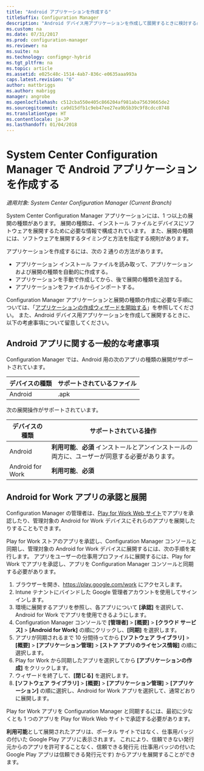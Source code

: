 ```yaml
---
title: "Android アプリケーションを作成する"
titleSuffix: Configuration Manager
description: "Android デバイス用アプリケーションを作成して展開するときに検討する必要がある考慮事項について説明します。"
ms.custom: na
ms.date: 07/31/2017
ms.prod: configuration-manager
ms.reviewer: na
ms.suite: na
ms.technology: configmgr-hybrid
ms.tgt_pltfrm: na
ms.topic: article
ms.assetid: e025c48c-1514-4ab7-836c-e0635aaa993a
caps.latest.revision: "6"
author: mattbriggs
ms.author: mabrigg
manager: angrobe
ms.openlocfilehash: c512cba550e405c866204af981aba75639665de2
ms.sourcegitcommit: ca9d15dfb1c9eb47ee27ea9b5b39c9f8cdcc0748
ms.translationtype: HT
ms.contentlocale: ja-JP
ms.lasthandoff: 01/04/2018
---
```

# <a name="create-android-applications-with-system-center-configuration-manager"></a>System Center Configuration Manager で Android アプリケーションを作成する

*適用対象: System Center Configuration Manager (Current Branch)*

System Center Configuration Manager アプリケーションには、1 つ以上の展開の種類があります。 展開の種類は、インストール ファイルとデバイスにソフトウェアを展開するために必要な情報で構成されています。 また、展開の種類には、ソフトウェアを展開するタイミングと方法を指定する規則があります。  

 アプリケーションを作成するには、次の 2 通りの方法があります。  

-   アプリケーション インストール ファイルを読み取って、アプリケーションおよび展開の種類を自動的に作成する。  
-   アプリケーションを手動で作成してから、後で展開の種類を追加する。  
-   アプリケーションをファイルからインポートする。  

Configuration Manager アプリケーションと展開の種類の作成に必要な手順については、「[アプリケーションの作成ウィザードを開始する](../../apps/deploy-use/create-applications.md#start-the-create-application-wizard)」を参照してください。 また、Android デバイス用アプリケーションを作成して展開するときに、以下の考慮事項について留意してください。  

## <a name="general-considerations-for-android-apps"></a>Android アプリに関する一般的な考慮事項

Configuration Manager では、Android 用の次のアプリの種類の展開がサポートされています。

|デバイスの種類|サポートされているファイル|
|-|-|
|Android|.apk|

次の展開操作がサポートされています。

|デバイスの種類|サポートされている操作|
|-|-|
|Android|**利用可能**、**必須** インストールとアンインストールの両方に、ユーザーが同意する必要があります。|
|Android for Work |**利用可能**、**必須** |

## <a name="approve-and-deploy-android-for-work-apps"></a>Android for Work アプリの承認と展開
Configuration Manager の管理者は、[Play for Work Web サイト](https://play.google.com/work)でアプリを承認したり、管理対象の Android for Work デバイスにそれらのアプリを展開したりすることもできます。

Play for Work ストアのアプリを承認し、Configuration Manager コンソールと同期し、管理対象の Android for Work デバイスに展開するには、次の手順を実行します。 アプリをユーザーの仕事用プロファイルに展開するには、Play for Work でアプリを承認し、アプリを Configuration Manager コンソールと同期する必要があります。

1. ブラウザーを開き、https://play.google.com/work にアクセスします。
2. Intune テナントにバインドした Google 管理者アカウントを使用してサインインします。
3. 環境に展開するアプリを参照し、各アプリについて **[承認]** を選択して、Android for Work でアプリを使用できるようにします。
4. Configuration Manager コンソールで **[管理者]** > **[概要]** > **[クラウド サービス]** > **[Android for Work]** の順にクリックし、**[同期]** を選択します。
5. アプリが同期されるまで 10 分間待ってから **[ソフトウェア ライブラリ]** > **[概要]** > **[アプリケーション管理]** > **[ストア アプリのライセンス情報]** の順に選択します。
6. Play for Work から同期したアプリを選択してから **[アプリケーションの作成]** をクリックします。
7. ウィザードを終了して、**[閉じる]** を選択します。
8. **[ソフトウェア ライブラリ]** > **[概要]** > **[アプリケーション管理]** > **[アプリケーション]** の順に選択し、Android for Work アプリを選択して、通常どおりに展開します。

Play for Work アプリを Configuration Manager と同期するには、最初に少なくとも 1 つのアプリを Play for Work Web サイトで承認する必要があります。

**利用可能**として展開されたアプリは、ポータル サイトではなく、仕事用バッジの付いた Google Play アプリに表示されます。 これにより、信頼できない発行元からのアプリを許可することなく、信頼できる発行元 (仕事用バッジの付いた Google Play アプリは信頼できる発行元です) からアプリを展開することができます。